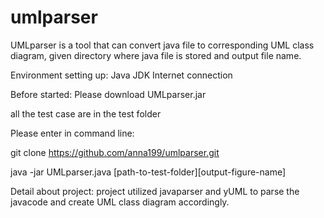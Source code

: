 # umlparser

UMLparser is a tool that can convert java file to corresponding UML class diagram, given directory where java file is stored and output file name.

Environment setting up:
Java JDK
Internet connection

Before started:
Please download UMLparser.jar

all the test case are in the test folder

Please enter in command line:

git clone https://github.com/anna199/umlparser.git

java -jar UMLparser.java [path-to-test-folder][output-figure-name]

Detail about project:
project utilized javaparser and yUML to parse the javacode and create UML class diagram accordingly.